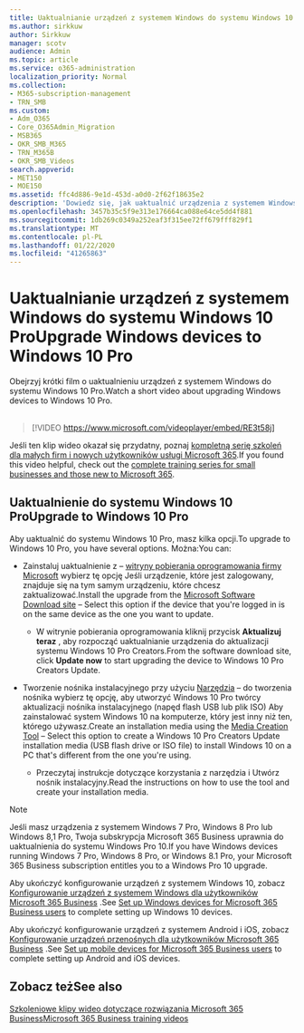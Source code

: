 ```yaml
---
title: Uaktualnianie urządzeń z systemem Windows do systemu Windows 10 Pro
ms.author: sirkkuw
author: Sirkkuw
manager: scotv
audience: Admin
ms.topic: article
ms.service: o365-administration
localization_priority: Normal
ms.collection:
- M365-subscription-management
- TRN_SMB
ms.custom:
- Adm_O365
- Core_O365Admin_Migration
- MSB365
- OKR_SMB_M365
- TRN_M365B
- OKR_SMB_Videos
search.appverid:
- MET150
- MOE150
ms.assetid: ffc4d886-9e1d-453d-a0d0-2f62f18635e2
description: 'Dowiedz się, jak uaktualnić urządzenia z systemem Windows do systemu Windows 10 Pro. '
ms.openlocfilehash: 3457b35c5f9e313e176664ca088e64ce5dd4f881
ms.sourcegitcommit: 1db269c0349a252eaf3f315ee72ff679fff829f1
ms.translationtype: MT
ms.contentlocale: pl-PL
ms.lasthandoff: 01/22/2020
ms.locfileid: "41265863"
---
```

# <a name="upgrade-windows-devices-to-windows-10-pro"></a><span data-ttu-id="a2d07-103">Uaktualnianie urządzeń z systemem Windows do systemu Windows 10 Pro</span><span class="sxs-lookup"><span data-stu-id="a2d07-103">Upgrade Windows devices to Windows 10 Pro</span></span>

<span data-ttu-id="a2d07-104">Obejrzyj krótki film o uaktualnieniu urządzeń z systemem Windows do systemu Windows 10 Pro.</span><span class="sxs-lookup"><span data-stu-id="a2d07-104">Watch a short video about upgrading Windows devices to Windows 10 Pro.</span></span><br><br>

> [!VIDEO https://www.microsoft.com/videoplayer/embed/RE3t58j] 

<span data-ttu-id="a2d07-105">Jeśli ten klip wideo okazał się przydatny, poznaj [kompletną serię szkoleń dla małych firm i nowych użytkowników usługi Microsoft 365](https://support.office.com/article/6ab4bbcd-79cf-4000-a0bd-d42ce4d12816).</span><span class="sxs-lookup"><span data-stu-id="a2d07-105">If you found this video helpful, check out the [complete training series for small businesses and those new to Microsoft 365](https://support.office.com/article/6ab4bbcd-79cf-4000-a0bd-d42ce4d12816).</span></span>

## <a name="upgrade-to-windows-10-pro"></a><span data-ttu-id="a2d07-106">Uaktualnienie do systemu Windows 10 Pro</span><span class="sxs-lookup"><span data-stu-id="a2d07-106">Upgrade to Windows 10 Pro</span></span>
  
<span data-ttu-id="a2d07-107">Aby uaktualnić do systemu Windows 10 Pro, masz kilka opcji.</span><span class="sxs-lookup"><span data-stu-id="a2d07-107">To upgrade to Windows 10 Pro, you have several options.</span></span> <span data-ttu-id="a2d07-108">Można:</span><span class="sxs-lookup"><span data-stu-id="a2d07-108">You can:</span></span>
    
- <span data-ttu-id="a2d07-109">Zainstaluj uaktualnienie z &ndash; [witryny pobierania oprogramowania firmy Microsoft](https://go.microsoft.com/fwlink/?LinkID=836951 ) wybierz tę opcję Jeśli urządzenie, które jest zalogowany, znajduje się na tym samym urządzeniu, które chcesz zaktualizować.</span><span class="sxs-lookup"><span data-stu-id="a2d07-109">Install the upgrade from the [Microsoft Software Download site](https://go.microsoft.com/fwlink/?LinkID=836951 ) &ndash; Select this option if the device that you're logged in is on the same device as the one you want to update.</span></span> 

    - <span data-ttu-id="a2d07-110">W witrynie pobierania oprogramowania kliknij przycisk **Aktualizuj teraz** , aby rozpocząć uaktualnianie urządzenia do aktualizacji systemu Windows 10 Pro Creators.</span><span class="sxs-lookup"><span data-stu-id="a2d07-110">From the software download site, click **Update now** to start upgrading the device to Windows 10 Pro Creators Update.</span></span> 
    
- <span data-ttu-id="a2d07-111">Tworzenie nośnika instalacyjnego przy użyciu [Narzędzia](https://go.microsoft.com/fwlink/?LinkID=836960) &ndash; do tworzenia nośnika wybierz tę opcję, aby utworzyć Windows 10 Pro twórcy aktualizacji nośnika instalacyjnego (napęd flash USB lub plik ISO) Aby zainstalować system Windows 10 na komputerze, który jest inny niż ten, którego używasz.</span><span class="sxs-lookup"><span data-stu-id="a2d07-111">Create an installation media using the [Media Creation Tool](https://go.microsoft.com/fwlink/?LinkID=836960) &ndash; Select this option to create a Windows 10 Pro Creators Update installation media (USB flash drive or ISO file) to install Windows 10 on a PC that's different from the one you're using.</span></span>

    - <span data-ttu-id="a2d07-112">Przeczytaj instrukcje dotyczące korzystania z narzędzia i Utwórz nośnik instalacyjny.</span><span class="sxs-lookup"><span data-stu-id="a2d07-112">Read the instructions on how to use the tool and create your installation media.</span></span> 

> [!NOTE]
> <span data-ttu-id="a2d07-113">Jeśli masz urządzenia z systemem Windows 7 Pro, Windows 8 Pro lub Windows 8,1 Pro, Twoja subskrypcja Microsoft 365 Business uprawnia do uaktualnienia do systemu Windows Pro 10.</span><span class="sxs-lookup"><span data-stu-id="a2d07-113">If you have Windows devices running Windows 7 Pro, Windows 8 Pro, or Windows 8.1 Pro, your Microsoft 365 Business subscription entitles you to a Windows Pro 10 upgrade.</span></span>
    
<span data-ttu-id="a2d07-114">Aby ukończyć konfigurowanie urządzeń z systemem Windows 10, zobacz [Konfigurowanie urządzeń z systemem Windows dla użytkowników Microsoft 365 Business](set-up-windows-devices.md) .</span><span class="sxs-lookup"><span data-stu-id="a2d07-114">See [Set up Windows devices for Microsoft 365 Business users](set-up-windows-devices.md) to complete setting up Windows 10 devices.</span></span> 
  
<span data-ttu-id="a2d07-115">Aby ukończyć konfigurowanie urządzeń z systemem Android i iOS, zobacz [Konfigurowanie urządzeń przenośnych dla użytkowników Microsoft 365 Business](set-up-mobile-devices.md) .</span><span class="sxs-lookup"><span data-stu-id="a2d07-115">See [Set up mobile devices for Microsoft 365 Business users](set-up-mobile-devices.md) to complete setting up Android and iOS devices.</span></span> 
  
## <a name="see-also"></a><span data-ttu-id="a2d07-116">Zobacz też</span><span class="sxs-lookup"><span data-stu-id="a2d07-116">See also</span></span>

[<span data-ttu-id="a2d07-117">Szkoleniowe klipy wideo dotyczące rozwiązania Microsoft 365 Business</span><span class="sxs-lookup"><span data-stu-id="a2d07-117">Microsoft 365 Business training videos</span></span>](https://support.office.com/article/6ab4bbcd-79cf-4000-a0bd-d42ce4d12816)
